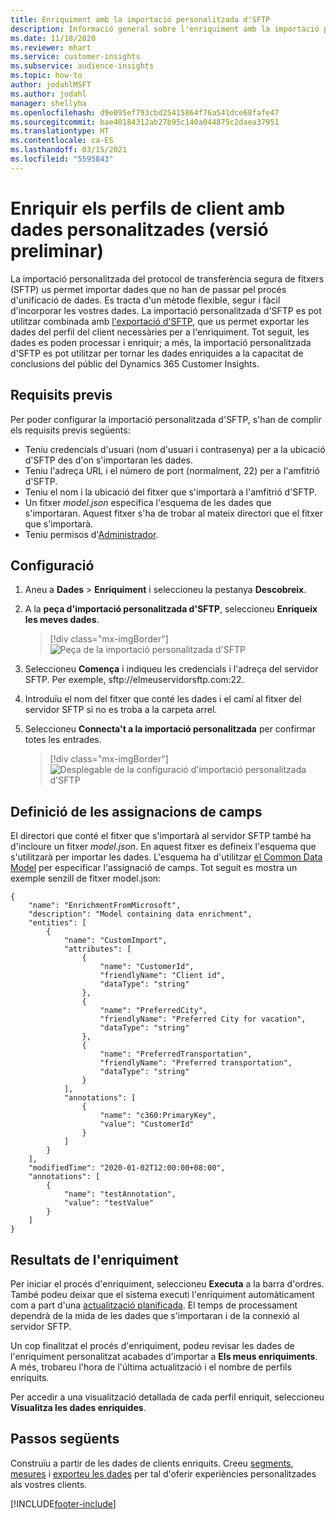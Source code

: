 ```yaml
---
title: Enriquiment amb la importació personalitzada d'SFTP
description: Informació general sobre l'enriquiment amb la importació personalitzada d'SFTP.
ms.date: 11/18/2020
ms.reviewer: mhart
ms.service: customer-insights
ms.subservice: audience-insights
ms.topic: how-to
author: jodahlMSFT
ms.author: jodahl
manager: shellyha
ms.openlocfilehash: d9e095ef793cbd25415864f76a541dce68fafe47
ms.sourcegitcommit: bae40184312ab27b95c140a044875c2daea37951
ms.translationtype: HT
ms.contentlocale: ca-ES
ms.lasthandoff: 03/15/2021
ms.locfileid: "5595843"
---
```

# <a name="enrich-customer-profiles-with-custom-data-preview"></a>Enriquir els perfils de client amb dades personalitzades (versió preliminar)

La importació personalitzada del protocol de transferència segura de fitxers (SFTP) us permet importar dades que no han de passar pel procés d'unificació de dades. Es tracta d'un mètode flexible, segur i fàcil d'incorporar les vostres dades. La importació personalitzada d'SFTP es pot utilitzar combinada amb [l'exportació d'SFTP](export-sftp.md), que us permet exportar les dades del perfil del client necessàries per a l'enriquiment. Tot seguit, les dades es poden processar i enriquir; a més, la importació personalitzada d'SFTP es pot utilitzar per tornar les dades enriquides a la capacitat de conclusions del públic del Dynamics 365 Customer Insights.

## <a name="prerequisites"></a>Requisits previs

Per poder configurar la importació personalitzada d'SFTP, s'han de complir els requisits previs següents:

- Teniu credencials d'usuari (nom d'usuari i contrasenya) per a la ubicació d'SFTP des d'on s'importaran les dades.
- Teniu l'adreça URL i el número de port (normalment, 22) per a l'amfitrió d'SFTP.
- Teniu el nom i la ubicació del fitxer que s'importarà a l'amfitrió d'SFTP.
- Un fitxer *model.json* especifica l'esquema de les dades que s'importaran. Aquest fitxer s'ha de trobar al mateix directori que el fitxer que s'importarà.
- Teniu permisos d'[Administrador](permissions.md#administrator).

## <a name="configuration"></a>Configuració

1. Aneu a **Dades** > **Enriquiment** i seleccioneu la pestanya **Descobreix**.

1. A la **peça d'importació personalitzada d'SFTP**, seleccioneu **Enriqueix les meves dades**.

   > [!div class="mx-imgBorder"]
   > ![Peça de la importació personalitzada d'SFTP](media/SFTP_Custom_Import_tile.png "Peça de la importació personalitzada d'SFTP")

1. Seleccioneu **Comença** i indiqueu les credencials i l'adreça del servidor SFTP. Per exemple, sftp://elmeuservidorsftp.com:22.

1. Introduïu el nom del fitxer que conté les dades i el camí al fitxer del servidor SFTP si no es troba a la carpeta arrel.

1. Seleccioneu **Connecta't a la importació personalitzada** per confirmar totes les entrades.

   > [!div class="mx-imgBorder"]
   > ![Desplegable de la configuració d'importació personalitzada d'SFTP](media/SFTP_Custom_Import_Configuration_flyout.png "Desplegable de la configuració d'importació personalitzada d'SFTP")

## <a name="defining-field-mappings"></a>Definició de les assignacions de camps 

El directori que conté el fitxer que s'importarà al servidor SFTP també ha d'incloure un fitxer *model.json*. En aquest fitxer es defineix l'esquema que s'utilitzarà per importar les dades. L'esquema ha d'utilitzar [el Common Data Model](/common-data-model/) per especificar l'assignació de camps. Tot seguit es mostra un exemple senzill de fitxer model.json:

```
{
    "name": "EnrichmentFromMicrosoft",
    "description": "Model containing data enrichment",
    "entities": [
        {
            "name": "CustomImport",
            "attributes": [
                {
                    "name": "CustomerId",
                    "friendlyName": "Client id",
                    "dataType": "string"
                },
                {
                    "name": "PreferredCity",
                    "friendlyName": "Preferred City for vacation",
                    "dataType": "string"
                },
                {
                    "name": "PreferredTransportation",
                    "friendlyName": "Preferred transportation",
                    "dataType": "string"
                }
            ],
            "annotations": [
                {
                    "name": "c360:PrimaryKey",
                    "value": "CustomerId"
                }
            ]
        }
    ],
    "modifiedTime": "2020-01-02T12:00:00+08:00",
    "annotations": [
        {
            "name": "testAnnotation",
            "value": "testValue"
        }
    ]
}
```

## <a name="enrichment-results"></a>Resultats de l'enriquiment

Per iniciar el procés d'enriquiment, seleccioneu **Executa** a la barra d'ordres. També podeu deixar que el sistema executi l'enriquiment automàticament com a part d'una [actualització planificada](system.md#schedule-tab). El temps de processament dependrà de la mida de les dades que s'importaran i de la connexió al servidor SFTP.

Un cop finalitzat el procés d'enriquiment, podeu revisar les dades de l'enriquiment personalitzat acabades d'importar a **Els meus enriquiments**. A més, trobareu l'hora de l'última actualització i el nombre de perfils enriquits.

Per accedir a una visualització detallada de cada perfil enriquit, seleccioneu **Visualitza les dades enriquides**.

## <a name="next-steps"></a>Passos següents

Construïu a partir de les dades de clients enriquits. Creeu [segments](segments.md), [mesures](measures.md) i [exporteu les dades](export-destinations.md) per tal d'oferir experiències personalitzades als vostres clients.




[!INCLUDE[footer-include](../includes/footer-banner.md)]